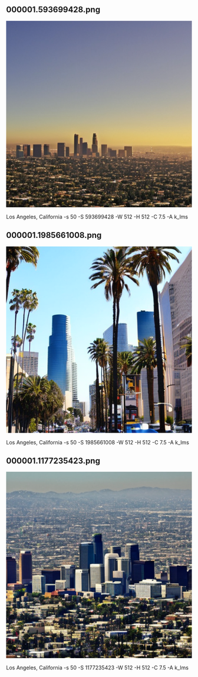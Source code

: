 ## 000001.593699428.png
![](000001.593699428.png)

Los Angeles, California -s 50 -S 593699428 -W 512 -H 512 -C 7.5 -A k_lms
## 000001.1985661008.png
![](000001.1985661008.png)

Los Angeles, California -s 50 -S 1985661008 -W 512 -H 512 -C 7.5 -A k_lms
## 000001.1177235423.png
![](000001.1177235423.png)

Los Angeles, California -s 50 -S 1177235423 -W 512 -H 512 -C 7.5 -A k_lms
